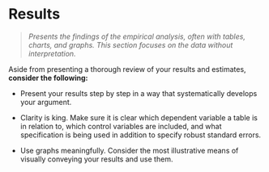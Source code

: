 # Results

> *Presents the findings of the empirical analysis, often with tables, charts, and graphs. This section focuses on the data without interpretation.*

Aside from presenting a thorough review of your results and estimates, **consider the following:**

- Present your results step by step in a way that systematically develops your argument.

- Clarity is king. Make sure it is clear which dependent variable a table is in relation to, which control variables are included, and what specification is being used in addition to specify robust standard errors.

- Use graphs meaningfully. Consider the most illustrative means of visually conveying your results and use them.

